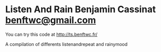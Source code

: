Listen And Rain
Benjamin Cassinat <benftwc@gmail.com>
=============

You can try this code at http://ts.benftwc.fr/

A compilation of differents listenandrepeat and rainymood

